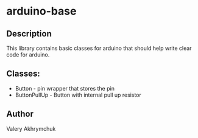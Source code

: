 # arduino-base

## Description
This library contains basic classes for arduino that should help write clear code for arduino.

## Classes:
* Button - pin wrapper that stores the pin
* ButtonPullUp - Button with internal pull up resistor

## Author
Valery Akhrymchuk
